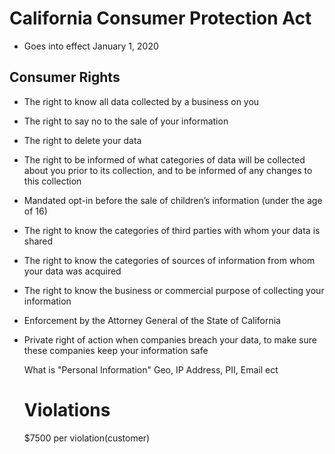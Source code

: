 # California Consumer Protection Act
* Goes into effect January 1, 2020
 

## Consumer Rights
- The right to know all data collected by a business on you
- The right to say no to the sale of your information
- The right to delete your data
- The right to be informed of what categories of data will be collected about you prior to its collection, and to be informed of any changes to this collection
- Mandated opt-in before the sale of children’s information (under the age of 16)
- The right to know the categories of third parties with whom your data is shared
- The right to know the categories of sources of information from whom your data was acquired
- The right to know the business or commercial purpose of collecting your information
- Enforcement by the Attorney General of the State of California
- Private right of action when companies breach your data, to make sure these companies keep your information safe
   
   What is "Personal Information"
   Geo, IP Address, PII, Email ect
   
   
   
   
   
   
   # Violations 
   $7500 per violation(customer)
   
   

